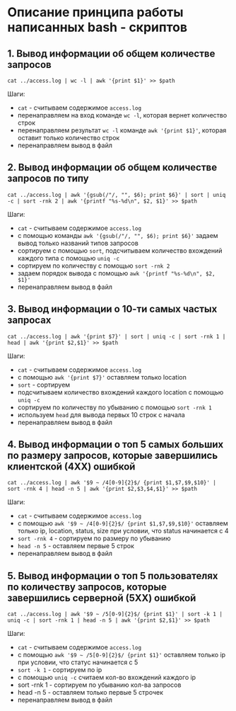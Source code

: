  # Описание принципа работы написанных bash - скриптов
 
 ## 1. Вывод информации об общем количестве запросов
 
 ```cat ../access.log | wc -l | awk '{print $1}' >> $path```
 
Шаги:

 * ```cat``` - считываем содержимое ```access.log```
 * перенаправляем на вход команде ```wc -l```, которая вернет количество строк
 * перенаправляем результат ```wc -l``` команде ```awk '{print $1}'```, которая оставит только количество строк
 * перенаправляем вывод в файл


## 2. Вывод информации об общем количестве запросов по типу

```cat ../access.log | awk '{gsub(/"/, "", $6); print $6}' | sort | uniq -c | sort -rnk 2 | awk '{printf "%s-%d\n", $2, $1}' >> $path```

Шаги:

 * ```cat``` - считываем содержимое ```access.log```
 * с помощью команды ```awk '{gsub(/"/, "", $6); print $6}'``` задаем вывод только названий типов запросов
 * сортируем с помощью ```sort```, подсчитываем количество вхождений каждого типа с помощью ```uniq -c```
 * сортируем по количеству с помощью ```sort -rnk 2```
 * задаем порядок вывода с помощью ```awk '{printf "%s-%d\n", $2, $1}'```
 * перенаправляем вывод в файл

## 3. Вывод информации о 10-ти самых частых запросах

```cat ../access.log | awk '{print $7}' | sort | uniq -c | sort -rnk 1 | head | awk '{print $2,$1}' >> $path```

Шаги:

  * ```cat``` - считываем содержимое ```access.log```
  * с помощью ```awk '{print $7}'``` оставляем только location
  * ```sort``` - сортируем
  * подсчитываем количество вхождений каждого location с помощью ```uniq -c```
  * сортируем по количеству по убыванию с помощью ```sort -rnk 1```
  * используем ```head``` для вывода первых 10 строк с начала
  * перенаправляем вывод в файл


## 4. Вывод информации о топ 5 самых больших по размеру запросов, которые завершились клиентской (4ХХ) ошибкой

```cat ../access.log | awk '$9 ~ /4[0-9]{2}$/ {print $1,$7,$9,$10}' | sort -rnk 4 | head -n 5 | awk '{print $2,$3,$4,$1}' >> $path```

Шаги:

  * ```cat``` - считываем содержимое ```access.log```
  * с помощью ```awk '$9 ~ /4[0-9]{2}$/ {print $1,$7,$9,$10}'``` оставляем только ip, location, status, size при условии, что status начинается с 4
  * ```sort -rnk 4``` - сортируем по размеру по убыванию
  * ```head -n 5``` - оставляем первые 5 строк
  * перенаправляем вывод в файл


## 5. Вывод информации о топ 5 пользователях по количеству запросов, которые завершились серверной (5ХХ) ошибкой

```cat ../access.log | awk '$9 ~ /5[0-9]{2}$/ {print $1}' | sort -k 1 | uniq -c | sort -rnk 1 | head -n 5 | awk '{print $2,$1}' >> $path```

Шаги:

  * ```cat``` - считываем содержимое ```access.log```
  * с помощью ```awk '$9 ~ /5[0-9]{2}$/ {print $1}'``` оставляем только ip при условии, что статус начинается с 5
  * ```sort -k 1``` - сортируем по ip
  * с помощью ```uniq -c``` считаем кол-во вхождений каждого ip
  * sort -rnk 1 - сортируем по убыванию кол-ва запросов
  * head -n 5 - оставляем только первые 5 строчек
  * перенаправляем вывод в файл

 

 
 
